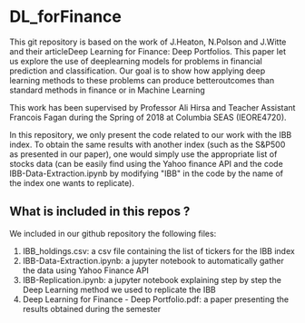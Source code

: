 # DL_forFinance
This git repository is based on the work of J.Heaton, N.Polson and J.Witte and their articleDeep Learning for Finance: Deep Portfolios.  This paper let us explore the use of deeplearning  models  for  problems  in  financial  prediction  and  classification.   Our  goal  is to  show  how  applying  deep  learning  methods  to  these  problems  can  produce  betteroutcomes than standard methods in finance or in Machine Learning

This work has been supervised by Professor Ali Hirsa and Teacher Assistant Francois Fagan during the Spring of 2018 at Columbia SEAS (IEORE4720).

In this repository, we only present the code related to our work with the IBB index. To obtain the same results with another index (such as the S&P500 as presented in our paper), one would simply use the appropriate list of stocks data (can be easily find using the Yahoo finance API and the code IBB-Data-Extraction.ipynb by modifying "IBB" in the code by the name of the index one wants to replicate).

## What is included in this repos ?
We included in our github repository the following files:
1. IBB_holdings.csv: a csv file containing the list of tickers for the IBB index
2. IBB-Data-Extraction.ipynb: a jupyter notebook to automatically gather the data using Yahoo Finance API
3. IBB-Replication.ipynb: a jupyter notebook explaining step by step the Deep Learning method we used to replicate the IBB
4. Deep Learning for Finance - Deep Portfolio.pdf: a paper presenting the results obtained during the semester

